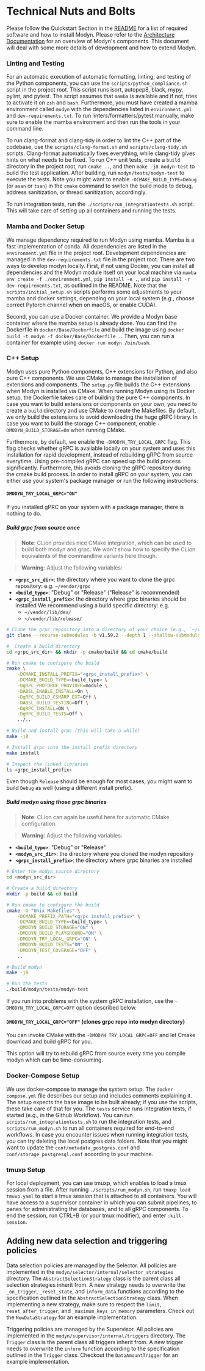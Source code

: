 # Technical Nuts and Bolts

Please follow the Quickstart Section in the [README](../README.md) for a list of required software and how to install Modyn.
Please refer to the ­[Architecture Documentation](ARCHITECTURE.md) for an overview of Modyn's components.
This document will deal with some more details of development and how to extend Modyn.

### Linting and Testing
For an automatic execution of automatic formatting, linting, and testing of the Python components, you can use the `scripts/python_compliance.sh` script in the project root. 
This script runs isort, autopep8, black, mypy, pylint, and pytest.
The script assumes that `mamba` is available and if not, tries to activate it on `zsh` and `bash`.
Furthermore, you must have created a mamba environment called `modyn` with the dependencies listed in `environment.yml` and `dev-requirements.txt`.
To run linters/formatters/pytest manually, make sure to enable the mamba environment and then run the tools in your command line.

To run clang-format and clang-tidy in order to lint the C++ part of the codebase, use the `scripts/clang-format.sh` and `scripts/clang-tidy.sh` scripts. 
Clang-format automatically fixes everything, while clang-tidy gives hints on what needs to be fixed.
To run C++ unit tests, create a `build` directory in the project root, run `cmake ..`, and then `make -j8 modyn-test` to build the test application.
After building, run `modyn/tests/modyn-test` to execute the tests.
Note you might want to enable `-DCMAKE_BUILD_TYPE=Debug` (or `asan` or `tsan`) in the `cmake` command to switch the build mode to debug, address sanitization, or thread sanitization, accordingly.

To run integration tests, run the `./scripts/run_integrationtests.sh` script.
This will take care of setting up all containers and running the tests.

### Mamba and Docker Setup
We manage dependency required to run Modyn using mamba.
Mamba is a fast implementation of conda.
All dependencies are listed in the `environment.yml` file in the project root.
Development dependencies are managed in the `dev-requirements.txt` file in the project root.
There are two ways to develop modyn locally.
First, if not using Docker, you can install all dependencies and the Modyn module itself on your local machine via `mamba env create -f ./environment.yml`, `pip install -e .`, and `pip install -r dev-requirements.txt`, as outlined in the README.
Note that the `scripts/initial_setup.sh` scripts performs some adjustments to your mamba and docker settings, depending on your local system (e.g., choose correct Pytorch channel when on macOS, or enable CUDA).

Second, you can use a Docker container.
We provide a Modyn base container where the mamba setup is already done. 
You can find the Dockerfile in `docker/Base/Dockerfile` and build the image using `docker build -t modyn -f docker/Base/Dockerfile .`.
Then, you can run a container for example using `docker run modyn /bin/bash`.

### C++ Setup
Modyn uses pure Python components, C++ extensions for Python, and also pure C++ components.
We use CMake to manage the installation of extensions and components.
The `setup.py` file builds the C++ extensions when Modyn is installed via CMake.
When running Modyn using its Docker setup, the Dockerfile takes care of building the pure C++ components.
In case you want to build extensions or components on your own, you need to create a `build` directory and use CMake to create the Makefiles.
By default, we only build the extensions to avoid downloading the huge gRPC library.
In case you want to build the storage C++ component, enable `-DMODYN_BUILD_STORAGE=On` when running CMake.

Furthermore, by default, we enable the `-DMODYN_TRY_LOCAL_GRPC` flag.
This flag checks whether gRPC is available locally on your system and uses this installation for rapid development, instead of rebuilding gRPC from source everytime. Using pre-compiled gRPC can speed up the build process significantly.
Furthermore, this avoids cloning the gRPC repository during the cmake build process.
In order to install gRPC on your system, you can either use your system's package manager or run the following instructions:


#### `DMODYN_TRY_LOCAL_GRPC="ON"`

If you installed gPRC on your system with a package manager, there is nothing to do.

##### Build grpc from source once

> **Note**: CLion provides nice CMake integration, which can be used to build both modyn and grpc. We won't show how to specify the CLion equivalents of the commandline variants here though.

> **Warning**: Adjust the following variables:

- **`<grpc_src_dir>`**: the directory where you want to clone the grpc repository: e.g. `~/vendor/grpc`
- **`<build_type>`**: "Debug" or "Release" ("Release" is recommended)
- **`<grpc_install_prefix>`**: the directory where grpc binaries should be installed
  We recommend using a build specific directory: e.g.
  - `~/vendor/lib/dev/`
  - `~/vendor/lib/release/`

```bash
# Clone the grpc repository into a directory of your choice (e.g., `~/vendor/grpc`).:
git clone --recurse-submodules -b v1.59.2 --depth 1 --shallow-submodules https://github.com/grpc/grpc <grpc_src_dir>

#  Create a build directory
cd <grpc_src_dir> && mkdir -p cmake/build && cd cmake/build

# Run cmake to configure the build
cmake \
    -DCMAKE_INSTALL_PREFIX="<grpc_install_prefix>" \
    -DCMAKE_BUILD_TYPE=<build_type> \
    -DgRPC_PROTOBUF_PROVIDER=module \
    -DABSL_ENABLE_INSTALL=On \
    -DgRPC_BUILD_CSHARP_EXT=Off \
    -DABSL_BUILD_TESTING=Off \
    -DgRPC_INSTALL=ON \
    -DgRPC_BUILD_TESTS=Off \
    ../..

# Build and install grpc (this will take a while)
make -j8

# Install grpc into the install prefix directory
make install

# Inspect the linked libraries
ls <grpc_install_prefix>
```

Even though `Release` should be enough for most cases, you might want to build `Debug` as well (using a different install prefix).

##### Build modyn using those grpc binaries

> **Note**: CLion can again be useful here for automatic CMake configuration.

> **Warning**: Adjust the following variables:

- **`<build_type>`**: "Debug" or "Release"
- **`<modyn_src_dir>`**: the directory where you cloned the modyn repository
- **`<grpc_install_prefix>`**: the directory where grpc binaries are installed

```bash
# Enter the modyn source directory
cd <modyn_src_dir>

# Create a build directory
mkdir -p build && cd build

# Run cmake to configure the build
cmake -G "Unix Makefiles" \
    -DCMAKE_PREFIX_PATH="<grpc_install_prefix>" \
    -DCMAKE_BUILD_TYPE=<build_type> \
    -DMODYN_BUILD_STORAGE="ON" \
    -DMODYN_BUILD_PLAYGROUND="ON" \
    -DMODYN_TRY_LOCAL_GRPC="ON" \
    -DMODYN_BUILD_TESTS="ON" \
    -DMODYN_TEST_COVERAGE="OFF" \
    ..

# Build modyn
make -j8

# Run the tests
./build/modyn/tests/modyn-test
```

If you run into problems with the system gRPC installation, use the `-DMODYN_TRY_LOCAL_GRPC=OFF` option described below.

#### `DMODYN_TRY_LOCAL_GRPC="OFF"` (clones grpc repo into modyn directory)

You can invoke CMake with the `-DMODYN_TRY_LOCAL_GRPC=OFF` and let Cmake download and build gRPC for you.

This option will try to rebuild gRPC from source every time you compile modyn which can be time-consuming.

### Docker-Compose Setup
We use docker-compose to manage the system setup.
The `docker-compose.yml` file describes our setup and includes comments explaining it.
The setup expects the base image to be built already; if you use the scripts, these take care of that for you.
The `tests` service runs integration tests, if started (e.g., in the Github Workflow).
You can run `scripts/run_integrationtests.sh` to run the integration tests, and `scripts/run_modyn.sh` to run all containers required for end-to-end workflows.
In case you encounter issues when running integration tests, you can try deleting the local postgres data folders.
Note that you might want to update the `conf/metadata_postgres.conf` and `conf/storage_postgresql.conf` according to your machine.

### tmuxp Setup
For local deployment, you can use tmuxp, which enables to load a tmux session from a file.
After running `./scripts/run_modyn.sh`, run `tmuxp load tmuxp.yaml` to start a tmux session that is attached to all containers.
You will have access to a supervisor container in which you can submit pipelines, to panes for administrating the databases, and to all gRPC components.
To end the session, run CTRL+B (or your tmux modifier), and enter `:kill-session`.

## Adding new data selection and triggering policies

Data selection policies are managed by the Selector.
All policies are implemented in the `modyn/selector/internal/selector_strategies` directory.
The `AbstractSelectionStrategy` class is the parent class all selection strategies inherit from.
A new strategy needs to overwrite the `_on_trigger`, `_reset_state`, and `inform_data` functions according to the specification outlined in the `AbstractSelectionStrategy` class.
When implementing a new strategy, make sure to respect the `limit`, `reset_after_trigger`, and `_maximum_keys_in_memory` parameters.
Check out the `NewDataStrategy` for an example implementation.

Triggering policies are managed by the Supervisor.
All policies are implemented in the `modyn/supervisor/internal/triggers` directory.
The `Trigger` class is the parent class all triggers inherit from.
A new trigger needs to overwrite the `inform` function according to the specification outlined in the `Trigger` class.
Checkout the `DataAmountTrigger` for an example implementation.
